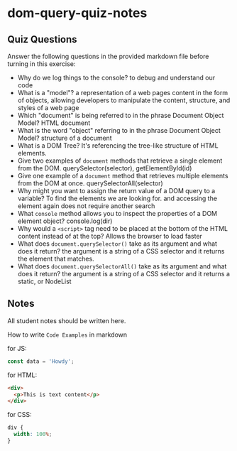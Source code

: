 # dom-query-quiz-notes

## Quiz Questions

Answer the following questions in the provided markdown file before turning in this exercise:

- Why do we log things to the console?
  to debug and understand our code
- What is a "model"?
  a representation of a web pages content in the form of objects, allowing developers to manipulate the content, structure, and styles of a web page
- Which "document" is being referred to in the phrase Document Object Model?
  HTML document
- What is the word "object" referring to in the phrase Document Object Model?
  structure of a document
- What is a DOM Tree?
  It's referencing the tree-like structure of HTML elements.
- Give two examples of `document` methods that retrieve a single element from the DOM.
  querySelector(selector), getElementById(id)
- Give one example of a `document` method that retrieves multiple elements from the DOM at once.
  querySelectorAll(selector)
- Why might you want to assign the return value of a DOM query to a variable?
  To find the elements we are looking for. and accessing the element again does not require another search
- What `console` method allows you to inspect the properties of a DOM element object?
  console.log(dir)
- Why would a `<script>` tag need to be placed at the bottom of the HTML content instead of at the top?
  Allows the browser to load faster
- What does `document.querySelector()` take as its argument and what does it return?
  the argument is a string of a CSS selector and it returns the element that matches.
- What does `document.querySelectorAll()` take as its argument and what does it return?
  the argument is a string of a CSS selector and it returns a static, or NodeList

## Notes

All student notes should be written here.

How to write `Code Examples` in markdown

for JS:

```javascript
const data = 'Howdy';
```

for HTML:

```html
<div>
  <p>This is text content</p>
</div>
```

for CSS:

```css
div {
  width: 100%;
}
```
